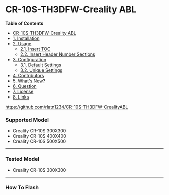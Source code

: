 
# CR-10S-TH3DFW-Creality ABL


**Table of Contents**

<!-- TOC depthFrom:2 -->

- [CR-10S-TH3DFW-Creality ABL](#cr-10s-th3dfw-creality-abl)
- [1. Installation](#2-installation)
- [2. Usage](#3-usage)
    - [2.1. Insert TOC](#31-insert-toc)
    - [2.2. Insert Header Number Sections](#32-insert-header-number-sections)
- [3. Configuration](#4-configuration)
    - [3.1. Default Settings](#41-default-settings)
    - [3.2. Unique Settings](#42-unique-settings)
- [4. Contributors](#5-contributors)
- [5. What's New?](#6-whats-new)
- [6. Question](#7-question)
- [7. License](#8-license)
- [8. Links](#9-links)

<!-- /TOC -->
https://github.com/rlatn1234/CR-10S-TH3DFW-CrealityABL
### Supported Model

- Creality CR-10S 300X300 
- Creality CR-10S 400X400 
- Creality CR-10S 500X500


------------


### Tested Model

- Creality CR-10S 300X300

------------


### How To Flash





